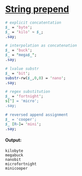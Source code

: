 [1]: https://rosettacode.org/wiki/String_prepend

# [String prepend][1]



```perl
# explicit concatentation
$_ = 'byte';
$_ = 'kilo' ~ $_;
.say;

# interpolation as concatenation
$_ = 'buck';
$_ = "mega$_";
.say;

# lvalue substr
$_ = 'bit';
substr-rw($_,0,0) = 'nano';
.say;

# regex substitution
$_ = 'fortnight';
s[^] = 'micro';
.say;

# reversed append assignment
$_ = 'cooper'; 
$_ [R~]= 'mini';
.say;
```

#### Output:
```
kilobyte
megabuck
nanobit
microfortnight
minicooper
```
